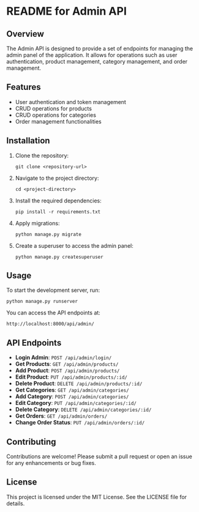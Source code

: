 # README for Admin API

## Overview

The Admin API is designed to provide a set of endpoints for managing the admin panel of the application. It allows for operations such as user authentication, product management, category management, and order management.

## Features

- User authentication and token management
- CRUD operations for products
- CRUD operations for categories
- Order management functionalities

## Installation

1. Clone the repository:
   ```
   git clone <repository-url>
   ```

2. Navigate to the project directory:
   ```
   cd <project-directory>
   ```

3. Install the required dependencies:
   ```
   pip install -r requirements.txt
   ```

4. Apply migrations:
   ```
   python manage.py migrate
   ```

5. Create a superuser to access the admin panel:
   ```
   python manage.py createsuperuser
   ```

## Usage

To start the development server, run:
```
python manage.py runserver
```

You can access the API endpoints at:
```
http://localhost:8000/api/admin/
```

## API Endpoints

- **Login Admin**: `POST /api/admin/login/`
- **Get Products**: `GET /api/admin/products/`
- **Add Product**: `POST /api/admin/products/`
- **Edit Product**: `PUT /api/admin/products/:id/`
- **Delete Product**: `DELETE /api/admin/products/:id/`
- **Get Categories**: `GET /api/admin/categories/`
- **Add Category**: `POST /api/admin/categories/`
- **Edit Category**: `PUT /api/admin/categories/:id/`
- **Delete Category**: `DELETE /api/admin/categories/:id/`
- **Get Orders**: `GET /api/admin/orders/`
- **Change Order Status**: `PUT /api/admin/orders/:id/`

## Contributing

Contributions are welcome! Please submit a pull request or open an issue for any enhancements or bug fixes.

## License

This project is licensed under the MIT License. See the LICENSE file for details.